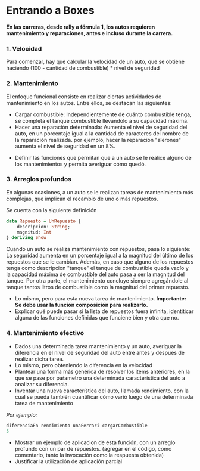 # Entrando a Boxes

**En las carreras, desde rally a fórmula 1, los autos requieren mantenimiento y reparaciones, antes e incluso durante la carrera.**


### 1. Velocidad
Para comenzar, hay que calcular la velocidad de un auto, que se obtiene haciendo (100 - cantidad de combustible) * nivel de seguridad

### 2. Mantenimiento
El enfoque funcional consiste en realizar ciertas actividades de mantenimiento en los autos. Entre ellos, se destacan las siguientes:
- Cargar combustible: Independientemente de cuánto combustible tenga, se completa el tanque combustible llevandolo a su capacidad máxima.
- Hacer una reparación determinada: Aumenta el nivel de seguridad del auto, en un porcentaje  igual a la cantidad de caracteres del nombre de la reparación realizada. por ejemplo, hacer la reparación "alerones" aumenta el nivel de seguridad en un 8%.

* Definir las funciones que permitan que a un auto se le realice alguno de los mantenimientos y permita averiguar cómo quedó. 

### 3. Arreglos profundos 
En algunas ocasiones, a un auto se le realizan tareas de mantenimiento más complejas, que implican el recambio de uno o más repuestos.

Se cuenta con la siguiente definición

``` haskell
data Repuesto = UnRepuesto {
	descripcion: String;
	magnitud: Int
} deriving Show
```

Cuando un auto se realiza mantenimiento con repuestos, pasa lo siguiente:
La seguridad aumenta en un porcentaje igual a la magnitud del último de los repuestos que se le cambian. Además, en caso que alguno de los repuestos tenga como descripcion "tanque" el tanque de combustible queda vacío y la capacidad máxima de combustible del auto pasa a ser la magnitud del tanque. Por otra parte, el mantenimiento concluye siempre agregándole al tanque tantos litros de combustible como la magnitud del primer repuesto. 

* Lo mismo, pero para esta nueva tarea de mantenimiento. **Importante: Se debe usar la función composición para realizarlo.**
* Explicar qué puede pasar si la lista de repuestos fuera infinita, identiticar alguna de las funciones definidas que funciene bien y otra que no.


### 4. Mantenimiento efectivo

* Dados una determinada tarea mantenimiento y un auto, averiguar la diferencia en el nivel de seguridad del auto entre antes y despues de realizar dicha tarea.
* Lo mismo, pero obteniendo la diferencia en la velocidad
* Plantear una forma más genérica de resolver los items anteriores, en la que se pase por paŕametro una determinada característica del auto a analizar su diferencia.
* Inventar una nueva característica del auto, llamada rendimiento, con la cual se pueda también cuantificar cómo varió luego de una determinada tarea de mantenimiento

*Por ejemplo:*

``` haskell
diferenciaEn rendimiento unaFerrari cargarCombustible
5
``` 

* Mostrar un ejemplo de aplicacion de esta función, con un arreglo profundo con un par de repuestos. (agregar en el código, como comentario, tanto la invocación como la respuesta obtenida) 
* Justificar la utilización de aplicación parcial

